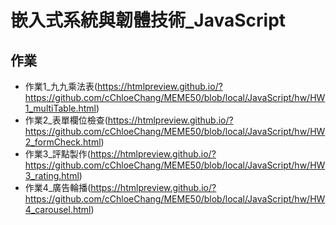 # 嵌入式系統與韌體技術_JavaScript

## 作業
- 作業1_九九乘法表(https://htmlpreview.github.io/?https://github.com/cChloeChang/MEME50/blob/local/JavaScript/hw/HW1_multiTable.html)
- 作業2_表單欄位檢查(https://htmlpreview.github.io/?https://github.com/cChloeChang/MEME50/blob/local/JavaScript/hw/HW2_formCheck.html)
- 作業3_評點製作(https://htmlpreview.github.io/?https://github.com/cChloeChang/MEME50/blob/local/JavaScript/hw/HW3_rating.html)
- 作業4_廣告輪播(https://htmlpreview.github.io/?https://github.com/cChloeChang/MEME50/blob/local/JavaScript/hw/HW4_carousel.html)
